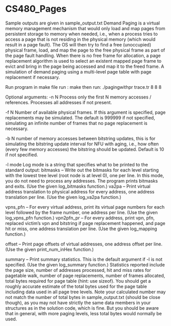 # CS480_Pages
 Sample outputs are given in sample_output.txt
Demand Paging is a virtual memory management mechanism that would only load and map
pages from persistent storage to memory when needed, i.e., when a process tries to access a
page that is not residing in the physical memory (which would result in a page fault). The OS will
then try to find a free (unoccupied) physical frame, load, and map the page to the free physical
frame as part of the page fault handling. When there is no free frame for allocation, a page
replacement algorithm is used to select an existent mapped page frame to evict and bring in the
page being accessed and map it to the freed frame.
A simulation of demand paging using a multi-level page table
with page replacement if necessary.

Run program in make file
run : make
then run: ./pagingwithpr trace.tr 8 8 8

Optional arguments:
-n N Process only the first N memory accesses / references. Processes all
addresses if not present.

-f N Number of available physical frames. If this argument is specified, page
replacements may be simulated. The default is 999999 if not specified,
simulating an infinite number of frames that no page replacement is
necessary.

-b N number of memory accesses between bitstring updates, this is for
simulating the bitstring update interval for NFU with aging, i.e., how
often (every few memory accesses) the bitstring should be updated.
Default is 10 if not specified.

-l mode Log mode is a string that specifies what to be printed to the standard
output:
bitmasks – Write out the bitmasks for each level starting with the
lowest tree level (root node is at level 0), one per line. In this mode,
you do not need to process any addresses. The program prints
bitmasks and exits. (Use the given log_bitmasks function.)
va2pa – Print virtual address translation to physical address for every
address, one address translation per line. (Use the given log_va2pa
function.)

vpns_pfn – For every virtual address, print its virtual page numbers for
each level followed by the frame number, one address per line.
(Use the given log_vpns_pfn function.)
vpn2pfn_pr – For every address, print vpn, pfn, replaced victim’s vpn
and bitstring if page replacement happened, and page hit or miss,
one address translation per line. (Use the given log_mapping
function.)

offset – Print page offsets of virtual addresses, one address offset per
line. (Use the given print_num_inHex function.)

summary – Print summary statistics. This is the default argument if -l is
not specified. (Use the given log_summary function.) Statistics
reported include the page size, number of addresses processed, hit
and miss rates for pagetable walk, number of page replacements,
number of frames allocated, total bytes required for page table
(hint: use sizeof). You should get a roughly accurate estimate of the
total bytes used for the page table including data used in all page
tree levels. Note your calculated number may not match the
number of total bytes in sample_output.txt (should be close
though), as you may not have strictly the same data members in
your structures as in the solution code, which is fine. But you
should be aware that in general, with more paging levels, less total
bytes would normally be used.
